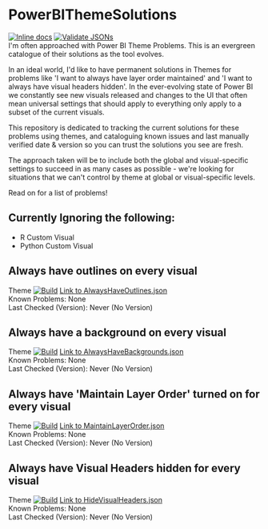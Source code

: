 # PowerBIThemeSolutions
[![Inline docs](http://inch-ci.org/github/MattRudy/PowerBIThemeSolutions.svg?branch=main&style=shields)](http://inch-ci.org/github/MattRudy/PowerBIThemeSolutions)
[![Validate JSONs](https://github.com/MattRudy/PowerBIThemeSolutions/actions/workflows/tests.yml/badge.svg?branch=main)](https://github.com/MattRudy/PowerBIThemeSolutions/actions/workflows/tests.yml)
<br>I'm often approached with Power BI Theme Problems. This is an evergreen catalogue of their solutions as the tool evolves.

In an ideal world, I'd like to have permanent solutions in Themes for problems like 'I want to always have layer order maintained' and 'I want to always have visual headers hidden'. In the ever-evolving state of Power BI we constantly see new visuals released and changes to the UI that often mean universal settings that should apply to everything only apply to a subset of the current visuals.

This repository is dedicated to tracking the current solutions for these problems using themes, and cataloguing known issues and last manually verified date & version so you can trust the solutions you see are fresh.

The approach taken will be to include both the global and visual-specific settings to succeed in as many cases as possible - we're looking for situations that we can't control by theme at global or visual-specific levels.

Read on for a list of problems!

## Currently Ignoring the following:
* R Custom Visual
* Python Custom Visual

## Always have outlines on every visual
Theme [![Build](https://img.shields.io/badge/Build-Unverified-yellow.svg)](https://github.com/MattRudy/PowerBIThemeSolutions/edit/main/README.md) [Link to AlwaysHaveOutlines.json](https://github.com/MattRudy/PowerBIThemeSolutions/blob/setup-themes/src/AlwaysHaveOutlines.json)
<br>Known Problems: None
<br>Last Checked (Version): Never (No Version)

## Always have a background on every visual
Theme [![Build](https://img.shields.io/badge/Build-Unverified-yellow.svg)](https://github.com/MattRudy/PowerBIThemeSolutions/edit/main/README.md) [Link to AlwaysHaveBackgrounds.json](https://github.com/MattRudy/PowerBIThemeSolutions/blob/setup-themes/src/AlwaysHaveBackgrounds.json)
<br>Known Problems: None
<br>Last Checked (Version): Never (No Version)

## Always have 'Maintain Layer Order' turned on for every visual
Theme [![Build](https://img.shields.io/badge/Build-Unverified-yellow.svg)](https://github.com/MattRudy/PowerBIThemeSolutions/edit/main/README.md) [Link to MaintainLayerOrder.json](https://github.com/MattRudy/PowerBIThemeSolutions/blob/setup-themes/src/MaintainLayerOrder.json)
<br>Known Problems: None
<br>Last Checked (Version): Never (No Version)

## Always have Visual Headers hidden for every visual
Theme [![Build](https://img.shields.io/badge/Build-Unverified-yellow.svg)](https://github.com/MattRudy/PowerBIThemeSolutions/edit/main/README.md) [Link to HideVisualHeaders.json](https://github.com/MattRudy/PowerBIThemeSolutions/blob/setup-themes/src/HideVisualHeaders.json)
<br>Known Problems: None
<br>Last Checked (Version): Never (No Version)
